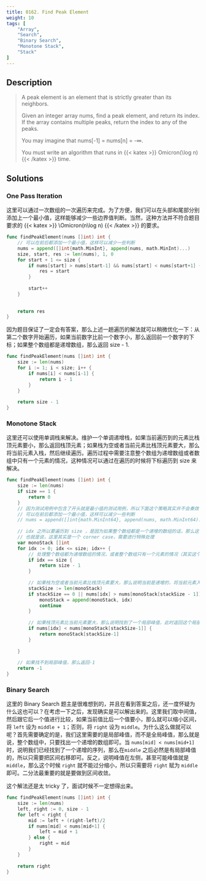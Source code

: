 ```yaml
---
title: 0162. Find Peak Element
weight: 10
tags: [
	"Array",
	"Search",
	"Binary Search",
    "Monotone Stack",
    "Stack"
]
---
```


## Description
> A peak element is an element that is strictly greater than its neighbors.
> 
> Given an integer array nums, find a peak element, and return its index. If the array contains multiple peaks, return the index to any of the peaks.
> 
> You may imagine that nums[-1] = nums[n] = -∞.
> 
> You must write an algorithm that runs in {{< katex >}} Omicron(\log n) {{< /katex >}} time.
## Solutions

### One Pass Iteration
这里可以通过一次数组的一次遍历来完成。为了方便，我们可以在头部和尾部分别添加上一个最小值，这样能够减少一些边界值判断。当然，这种方法并不符合题目要求的 {{< katex >}} \Omicron(n\log n) {{< /katex >}} 的要求。
```go
func findPeakElement(nums []int) int {
    // 可以在前后都添加一个最小值，这样可以减少一些判断
    nums = append([]int{math.MinInt}, append(nums, math.MinInt)...)
    size, start, res := len(nums), 1, 0
    for start + 1 <= size {
        if nums[start] > nums[start-1] && nums[start] < nums[start+1] {
            res = start
        }
        
        start++
    }
    
    
    return res
}

```

因为题目保证了一定会有答案，那么上述一趟遍历的解法就可以稍微优化一下：从第二个数字开始遍历，如果当前数字比前一个数字小，那么返回前一个数字的下标；如果整个数组都是递增数组，那么返回 size - 1.
```go
func findPeakElement(nums []int) int {
    size := len(nums)
    for i := 1; i < size; i++ {
        if nums[i] < nums[i-1] {
            return i - 1
        }
    }
    
    return size - 1
}
```
### Monotone Stack
这里还可以使用单调栈来解决。维护一个单调递增栈，如果当前遍历到的元素比栈顶元素要小，那么返回栈顶元素；如果栈为空或者当前元素比栈顶元素要大，那么将当前元素入栈，然后继续遍历。遍历过程中需要注意整个数组为递增数组或者数组中只有一个元素的情况，这种情况可以通过在遍历的时候将下标遍历到 size 来解决。
```go
func findPeakElement(nums []int) int {
    size := len(nums)
    if size == 1 {
        return 0
    }
    // 因为测试用例中包含了开头就是最小值的测试用例，所以下面这个策略其实并不会奏效
    // 可以在前后都添加一个最小值，这样可以减少一些判断
    // nums = append([]int{math.MinInt64}, append(nums, math.MinInt64)...)    
    
    // idx 之所以要遍历到 size ，是因为如果整个数组都是一个递增的数组的话，那么这个此时应该返回的是最后的一个数组下标
    // 也就是说，这里其实是一个 corner case，需要进行特殊处理
    var monoStack []int
    for idx := 0; idx <= size; idx++ {
        // 处理整个数组都为递增数组的情况，或者整个数组只有一个元素的情况（其实这个情况也包含在前一个情况中）
        if idx == size {
            return size - 1
        }
        
        // 如果栈为空或者当前元素比栈顶元素要大，那么说明当前是递增的，将当前元素入栈
        stackSize := len(monoStack)
        if stackSize == 0 || nums[idx] > nums[monoStack[stackSize - 1]] {
            monoStack = append(monoStack, idx)
            continue
        }
        
        // 如果栈顶元素比当前元素要大，那么说明找到了一个局部峰值，此时返回这个局部峰值即可
        if nums[idx] < nums[monoStack[stackSize-1]] {
            return monoStack[stackSize-1]
        }
        
    }
    
    // 如果找不到局部峰值，那么返回-1
    return -1
}
```

### Binary Search
这里的 Binary Search 题主是很难想到的，并且在看到答案之后，还一度怀疑为什么这也可以？在考虑一下之后，发现确实是可以解出来的。这里我们取中间值，然后跟它后一个值进行比较，如果当前值比后一个值要小，那么就可以缩小区间，将 `left` 设为 `middle + 1`；否则，将 `right` 设为 `middle`。为什么这么做就可以呢？首先需要确定的是，我们这里需要的是局部峰值，而不是全局峰值，那么就是说，整个数组中，只要找出一个递增的数组即可。当 `nums[mid] < nums[mid+1]` 时，说明我们已经找到了一个递增的序列，那么在`middle` 之后必然是有局部峰值的，所以只需要把区间右移即可。反之，说明峰值在左侧，甚至可能峰值就是 `middle`，那么这个时候 `right` 就不能过分缩小，所以只需要将 `right` 赋为 `middle` 即可。二分法最重要的就是要做到区间收敛。

这个解法还是太 tricky 了，面试时候不一定想得出来。
```go
func findPeakElement(nums []int) int {
    size := len(nums)
    left, right := 0, size - 1
    for left < right {
        mid := left + (right-left)/2
        if nums[mid] < nums[mid+1] {
            left = mid + 1
        } else {
            right = mid
        }
    }
    
    return right
}
```
